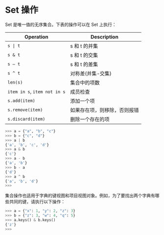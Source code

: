 # Set 操作

Set 是唯一值的无序集合。下表的操作可以在 Set 上执行：

|Operation|Description
|---|---
|`s \| t`|s 和 t 的并集
|`s & t`|s 和 t 的交集
|`s – t`|s 和 t 的差集
|`s ^ t`|对称差(并集-交集)
|`len(s)`|集合中的项数
|`item in s`, `item not in s`|成员检查
|`s.add(item)`|添加一个项
|`s.remove(item)`|如果存在项，则移除，否则报错
|`s.discard(item)`|删除一个存在的项

```python
>>> a = {"a", "b", "c"}
>>> b = {"c", "d"}
>>> a | b
{'a', 'b', 'c', 'd'}
>>> a & b
{'c'}
>>> a - b
{'a', 'b'}
>>> b - a
{'d'}
>>> a ^ b
{'a', 'b', 'd'}
>>>
```

集合操作也适用于字典的键视图和项目视图对象。例如，为了要找出两个字典有哪些共同的键，请执行以下操作：

```python
>>> a = {"x": 1, "y": 2, "z": 3}
>>> b = {"z": 3, "w": 4, "q": 5}
>>> a.keys() & b.keys()
{'z'}
>>>
```
